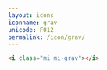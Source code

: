 ```yaml
---
layout: icons
iconname: grav
unicode: F012
permalink: /icon/grav/
---
```


``` html
<i class="mi mi-grav"></i>
```
